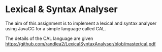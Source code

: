 # Lexical & Syntax Analyser

The aim of this assignment is to implement a lexical and syntax analyser using JavaCC for a simple language called CAL.

The details of the CAL language are given https://github.com/randlea2/LexicalSyntaxAnalyser/blob/master/cal.pdf
